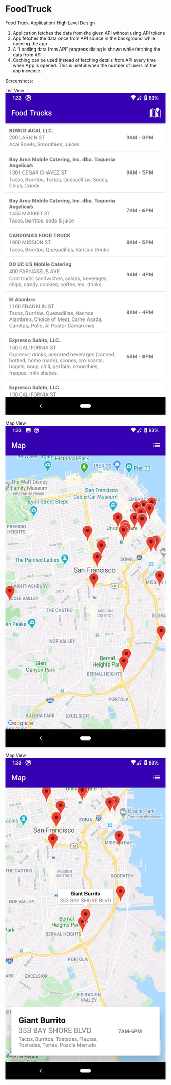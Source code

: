 # FoodTruck

Food Truck Application/ High Level Design 

1. Application fetches the data from the given API without using API tokens
2. App fetches the data once from API source in the background while opening the app
3. A “Loading data from API” progress dialog is shown while fetching the data from API
4. Caching can be used instead of fetching details from API every time when App is opened. This is useful when the number of users of the app increase. 

Screenshots:

List View
![ListView](https://github.com/shivassg/FoodTruck/blob/master/List%20View.jpeg)

Map View 
![Map View](https://github.com/shivassg/FoodTruck/blob/master/Map%20View.jpeg)

Map View
![Dialog](https://github.com/shivassg/FoodTruck/blob/master/Map%20View%202.jpeg)
